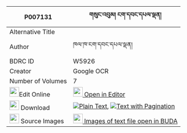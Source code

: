 |P007131|གསུང་འབུམ། ངག་དབང་དཔལ་ལྡན། 
| --- | --- 
|Alternative Title |
|Author| ཁལ་ཁ་ངག་དབང་དཔལ་ལྡན།
|BDRC ID | W5926
|Creator | Google OCR
|Number of Volumes| 7
|<img width="25" src="https://img.icons8.com/color/25/000000/edit-property.png">Edit Online| [<img width="25" src="https://avatars.githubusercontent.com/u/45091458?s=200&v=4"> Open in Editor](http://editor.openpecha.org/P007131)
|<img width="25" src="https://img.icons8.com/fluent/48/000000/download-2.png"/>  Download | [![](https://img.icons8.com/color/20/000000/txt.png)Plain Text](https://github.com/Openpecha/P007131/releases/download/v1/sungbum_ngawang_palden_plain_P007131.zip), [![](https://img.icons8.com/color/20/000000/txt.png)Text with Pagination](https://github.com/Openpecha/P007131/releases/download/v1/sungbum_ngawang_palden_pages_P007131.zip)
|<img width="25" src="https://img.icons8.com/plasticine/100/000000/pictures-folder.png"/>  Source Images | [<img width="25" src="https://library.bdrc.io/icons/BUDA-small.svg"> Images of text file open in BUDA](https://library.bdrc.io/show/bdr:W5926)
